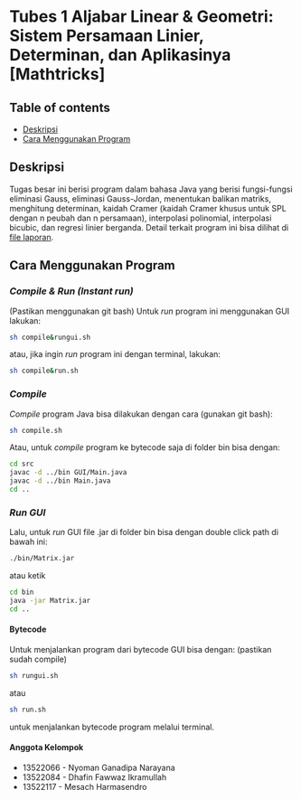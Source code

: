 # Tubes 1 Aljabar Linear & Geometri: Sistem Persamaan Linier, Determinan, dan Aplikasinya [Mathtricks]

## Table of contents

- <a href="#description">Deskripsi</a>
- <a href="#how-to-run">Cara Menggunakan Program</a>

<h2 id="description">Deskripsi</h2>
Tugas besar ini berisi program dalam bahasa Java yang berisi fungsi-fungsi eliminasi Gauss, eliminasi Gauss-Jordan, menentukan balikan matriks, menghitung determinan, kaidah Cramer (kaidah Cramer khusus untuk SPL dengan n peubah dan n persamaan), interpolasi polinomial, interpolasi bicubic, dan regresi linier berganda. Detail terkait program ini bisa dilihat di <a href="doc/Algeo01-13522066.pdf">file laporan</a>.

<h2 id="how-to-run">Cara Menggunakan Program</h2>

### _Compile & Run (Instant run)_

(Pastikan menggunakan git bash)
Untuk _run_ program ini menggunakan GUI lakukan:

```bash
sh compile&rungui.sh
```

atau, jika ingin _run_ program ini dengan terminal, lakukan:

```bash
sh compile&run.sh
```

### _Compile_

_Compile_ program Java bisa dilakukan dengan cara (gunakan git bash):

```bash
sh compile.sh
```

Atau, untuk _compile_ program ke bytecode saja di folder bin bisa dengan:

```bash
cd src
javac -d ../bin GUI/Main.java
javac -d ../bin Main.java
cd ..
```

### _Run GUI_

Lalu, untuk _run_ GUI file .jar di folder bin bisa dengan double click path di bawah ini:

```bash
./bin/Matrix.jar
```

atau ketik

```bash
cd bin
java -jar Matrix.jar
cd ..
```

#### Bytecode

Untuk menjalankan program dari bytecode GUI bisa dengan:
(pastikan sudah compile)

```bash
sh rungui.sh
```

atau

```bash
sh run.sh
```

untuk menjalankan bytecode program melalui terminal.

#### Anggota Kelompok

- 13522066 - Nyoman Ganadipa Narayana
- 13522084 - Dhafin Fawwaz Ikramullah
- 13522117 - Mesach Harmasendro

